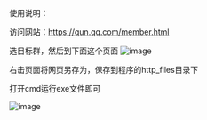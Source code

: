 使用说明：

访问网站：https://qun.qq.com/member.html

选目标群，然后到下面这个页面
![image](https://github.com/user-attachments/assets/07c19deb-fd9e-4afa-b9d9-4f826a06eb7d)



右击页面将网页另存为，保存到程序的http_files目录下

打开cmd运行exe文件即可

![image](https://github.com/user-attachments/assets/358a0035-39e0-4fc0-9930-1584d0f6ec44)
